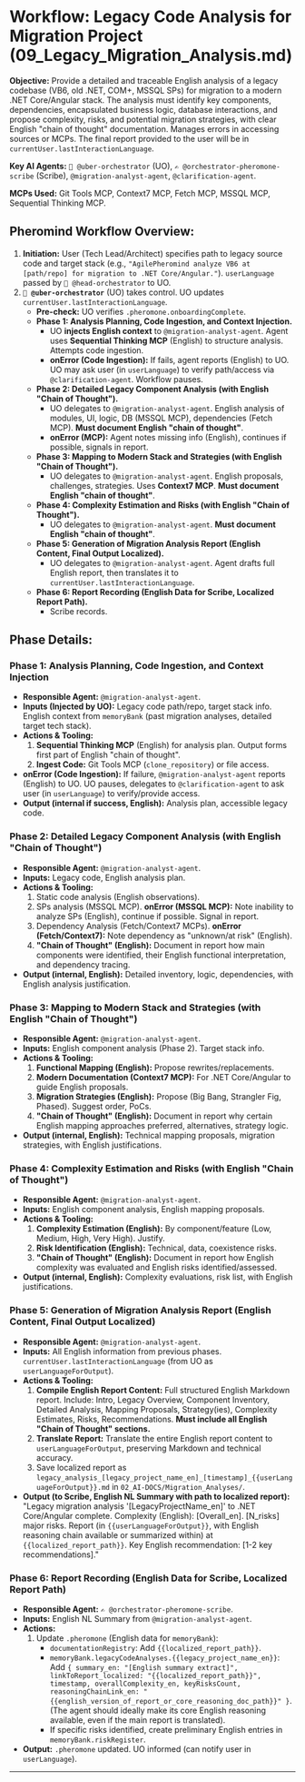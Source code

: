 # Workflow: Legacy Code Analysis for Migration Project (09_Legacy_Migration_Analysis.md)

**Objective:** Provide a detailed and traceable English analysis of a legacy codebase (VB6, old .NET, COM+, MSSQL SPs) for migration to a modern .NET Core/Angular stack. The analysis must identify key components, dependencies, encapsulated business logic, database interactions, and propose complexity, risks, and potential migration strategies, with clear English "chain of thought" documentation. Manages errors in accessing sources or MCPs. The final report provided to the user will be in `currentUser.lastInteractionLanguage`.

**Key AI Agents:** `🧐 @uber-orchestrator` (UO), `✍️ @orchestrator-pheromone-scribe` (Scribe), `@migration-analyst-agent`, `@clarification-agent`.

**MCPs Used:** Git Tools MCP, Context7 MCP, Fetch MCP, MSSQL MCP, Sequential Thinking MCP.

## Pheromind Workflow Overview:

1.  **Initiation:** User (Tech Lead/Architect) specifies path to legacy source code and target stack (e.g., `"AgilePheromind analyze VB6 at [path/repo] for migration to .NET Core/Angular."`). `userLanguage` passed by `🎩 @head-orchestrator` to UO.
2.  **`🧐 @uber-orchestrator`** (UO) takes control. UO updates `currentUser.lastInteractionLanguage`.
    *   **Pre-check:** UO verifies `.pheromone.onboardingComplete`.
    *   **Phase 1: Analysis Planning, Code Ingestion, and Context Injection.**
        *   UO **injects English context** to `@migration-analyst-agent`. Agent uses **Sequential Thinking MCP** (English) to structure analysis. Attempts code ingestion.
        *   **onError (Code Ingestion):** If fails, agent reports (English) to UO. UO may ask user (in `userLanguage`) to verify path/access via `@clarification-agent`. Workflow pauses.
    *   **Phase 2: Detailed Legacy Component Analysis (with English "Chain of Thought").**
        *   UO delegates to `@migration-analyst-agent`. English analysis of modules, UI, logic, DB (MSSQL MCP), dependencies (Fetch MCP). **Must document English "chain of thought"**.
        *   **onError (MCP):** Agent notes missing info (English), continues if possible, signals in report.
    *   **Phase 3: Mapping to Modern Stack and Strategies (with English "Chain of Thought").**
        *   UO delegates to `@migration-analyst-agent`. English proposals, challenges, strategies. Uses **Context7 MCP**. **Must document English "chain of thought"**.
    *   **Phase 4: Complexity Estimation and Risks (with English "Chain of Thought").**
        *   UO delegates to `@migration-analyst-agent`. **Must document English "chain of thought"**.
    *   **Phase 5: Generation of Migration Analysis Report (English Content, Final Output Localized).**
        *   UO delegates to `@migration-analyst-agent`. Agent drafts full English report, then translates it to `currentUser.lastInteractionLanguage`.
    *   **Phase 6: Report Recording (English Data for Scribe, Localized Report Path).**
        *   Scribe records.

## Phase Details:

### Phase 1: Analysis Planning, Code Ingestion, and Context Injection
*   **Responsible Agent:** `@migration-analyst-agent`.
*   **Inputs (Injected by UO):** Legacy code path/repo, target stack info. English context from `memoryBank` (past migration analyses, detailed target tech stack).
*   **Actions & Tooling:**
    1.  **Sequential Thinking MCP** (English) for analysis plan. Output forms first part of English "chain of thought".
    2.  **Ingest Code:** Git Tools MCP (`clone_repository`) or file access.
*   **onError (Code Ingestion):** If failure, `@migration-analyst-agent` reports (English) to UO. UO pauses, delegates to `@clarification-agent` to ask user (in `userLanguage`) to verify/provide access.
*   **Output (internal if success, English):** Analysis plan, accessible legacy code.

### Phase 2: Detailed Legacy Component Analysis (with English "Chain of Thought")
*   **Responsible Agent:** `@migration-analyst-agent`.
*   **Inputs:** Legacy code, English analysis plan.
*   **Actions & Tooling:**
    1.  Static code analysis (English observations).
    2.  SPs analysis (MSSQL MCP). **onError (MSSQL MCP):** Note inability to analyze SPs (English), continue if possible. Signal in report.
    3.  Dependency Analysis (Fetch/Context7 MCPs). **onError (Fetch/Context7):** Note dependency as "unknown/at risk" (English).
    4.  **"Chain of Thought" (English):** Document in report how main components were identified, their English functional interpretation, and dependency tracing.
*   **Output (internal, English):** Detailed inventory, logic, dependencies, with English analysis justification.

### Phase 3: Mapping to Modern Stack and Strategies (with English "Chain of Thought")
*   **Responsible Agent:** `@migration-analyst-agent`.
*   **Inputs:** English component analysis (Phase 2). Target stack info.
*   **Actions & Tooling:**
    1.  **Functional Mapping (English):** Propose rewrites/replacements.
    2.  **Modern Documentation (Context7 MCP):** For .NET Core/Angular to guide English proposals.
    3.  **Migration Strategies (English):** Propose (Big Bang, Strangler Fig, Phased). Suggest order, PoCs.
    4.  **"Chain of Thought" (English):** Document in report why certain English mapping approaches preferred, alternatives, strategy logic.
*   **Output (internal, English):** Technical mapping proposals, migration strategies, with English justifications.

### Phase 4: Complexity Estimation and Risks (with English "Chain of Thought")
*   **Responsible Agent:** `@migration-analyst-agent`.
*   **Inputs:** English component analysis, English mapping proposals.
*   **Actions & Tooling:**
    1.  **Complexity Estimation (English):** By component/feature (Low, Medium, High, Very High). Justify.
    2.  **Risk Identification (English):** Technical, data, coexistence risks.
    3.  **"Chain of Thought" (English):** Document in report how English complexity was evaluated and English risks identified/assessed.
*   **Output (internal, English):** Complexity evaluations, risk list, with English justifications.

### Phase 5: Generation of Migration Analysis Report (English Content, Final Output Localized)
*   **Responsible Agent:** `@migration-analyst-agent`.
*   **Inputs:** All English information from previous phases. `currentUser.lastInteractionLanguage` (from UO as `userLanguageForOutput`).
*   **Actions & Tooling:**
    1.  **Compile English Report Content:** Full structured English Markdown report. Include: Intro, Legacy Overview, Component Inventory, Detailed Analysis, Mapping Proposals, Strategy(ies), Complexity Estimates, Risks, Recommendations. **Must include all English "Chain of Thought" sections.**
    2.  **Translate Report:** Translate the entire English report content to `userLanguageForOutput`, preserving Markdown and technical accuracy.
    3.  Save localized report as `legacy_analysis_[legacy_project_name_en]_[timestamp]_{{userLanguageForOutput}}.md` in `02_AI-DOCS/Migration_Analyses/`.
*   **Output (to Scribe, English NL Summary with path to localized report):** "Legacy migration analysis '[LegacyProjectName_en]' to .NET Core/Angular complete. Complexity (English): [Overall_en]. [N_risks] major risks. Report (in `{{userLanguageForOutput}}`, with English reasoning chain available or summarized within) at `{{localized_report_path}}`. Key English recommendation: [1-2 key recommendations]."

### Phase 6: Report Recording (English Data for Scribe, Localized Report Path)
*   **Responsible Agent:** `✍️ @orchestrator-pheromone-scribe`.
*   **Inputs:** English NL Summary from `@migration-analyst-agent`.
*   **Actions:**
    1.  Update `.pheromone` (English data for `memoryBank`):
        *   `documentationRegistry`: Add `{{localized_report_path}}`.
        *   `memoryBank.legacyCodeAnalyses.{{legacy_project_name_en}}`: Add `{ summary_en: "[English summary extract]", linkToReport_localized: "{{localized_report_path}}", timestamp, overallComplexity_en, keyRisksCount, reasoningChainLink_en: "{{english_version_of_report_or_core_reasoning_doc_path}}" }`. (The agent should ideally make its core English reasoning available, even if the main report is translated).
        *   If specific risks identified, create preliminary English entries in `memoryBank.riskRegister`.
*   **Output:** `.pheromone` updated. UO informed (can notify user in `userLanguage`).

---
